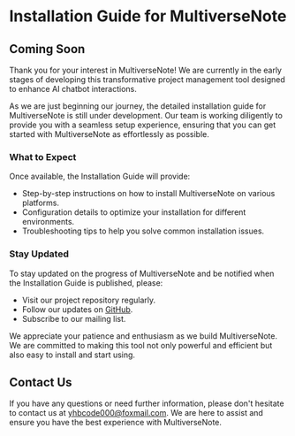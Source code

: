 # Installation Guide for MultiverseNote

## Coming Soon

Thank you for your interest in MultiverseNote! We are currently in the early stages of developing this transformative project management tool designed to enhance AI chatbot interactions.

As we are just beginning our journey, the detailed installation guide for MultiverseNote is still under development. Our team is working diligently to provide you with a seamless setup experience, ensuring that you can get started with MultiverseNote as effortlessly as possible.

### What to Expect

Once available, the Installation Guide will provide:
- Step-by-step instructions on how to install MultiverseNote on various platforms.
- Configuration details to optimize your installation for different environments.
- Troubleshooting tips to help you solve common installation issues.

### Stay Updated

To stay updated on the progress of MultiverseNote and be notified when the Installation Guide is published, please:
- Visit our project repository regularly.
- Follow our updates on [GitHub](https://github.com/aierlab/MultiverseNote).
- Subscribe to our mailing list.

We appreciate your patience and enthusiasm as we build MultiverseNote. We are committed to making this tool not only powerful and efficient but also easy to install and start using.

## Contact Us

If you have any questions or need further information, please don't hesitate to contact us at [yhbcode000@foxmail.com](mailto:yhbcode000@foxmail.com). We are here to assist and ensure you have the best experience with MultiverseNote.
